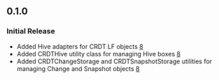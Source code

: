 ## 0.1.0

### Initial Release

- Added Hive adapters for CRDT LF objects [8](https://github.com/MattiaPispisa/crdt/issues/8)
- Added CRDTHive utility class for managing Hive boxes [8](https://github.com/MattiaPispisa/crdt/issues/8)
- Added CRDTChangeStorage and CRDTSnapshotStorage utilities for managing Change and Snapshot objects [8](https://github.com/MattiaPispisa/crdt/issues/8)
